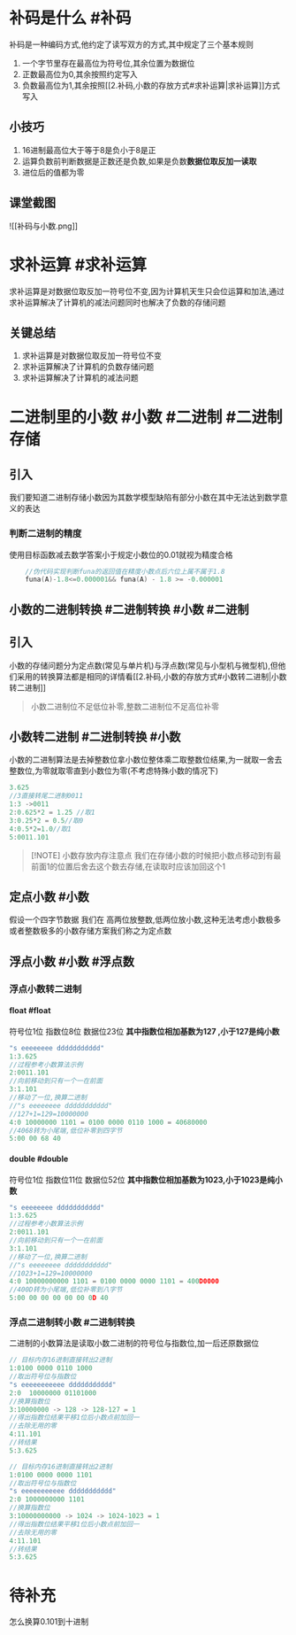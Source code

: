 # 补码是什么 #补码
补码是一种编码方式,他约定了读写双方的方式,其中规定了三个基本规则
1. 一个字节里存在最高位为符号位,其余位置为数据位
2. 正数最高位为0,其余按照约定写入
3. 负数最高位为1,其余按照[[2.补码,小数的存放方式#求补运算|求补运算]]方式写入
## 小技巧
1. 16进制最高位大于等于8是负小于8是正
2. 运算负数前判断数据是正数还是负数,如果是负数**数据位取反加一读取**
3. 进位后的值都为零
## 课堂截图
![[补码与小数.png]]
# 求补运算 #求补运算
求补运算是对数据位取反加一符号位不变,因为计算机天生只会位运算和加法,通过求补运算解决了计算机的减法问题同时也解决了负数的存储问题
## 关键总结
1. 求补运算是对数据位取反加一符号位不变
2. 求补运算解决了计算机的负数存储问题
3. 求补运算解决了计算机的减法问题
# 二进制里的小数 #小数 #二进制 #二进制存储
## 引入
我们要知道二进制存储小数因为其数学模型缺陷有部分小数在其中无法达到数学意义的表达
### 判断二进制的精度
使用目标函数减去数学答案小于规定小数位的0.01就视为精度合格
``` c title:判断二进制的精度
	//伪代码实现判断funa的返回值在精度小数点后六位上属不属于1.8
	funa(A)-1.8<=0.000001&& funa(A) - 1.8 >= -0.000001
```
## 小数的二进制转换 #二进制转换 #小数 #二进制
## 引入
小数的存储问题分为定点数(常见与单片机)与浮点数(常见与小型机与微型机),但他们采用的转换算法都是相同的详情看[[2.补码,小数的存放方式#小数转二进制|小数转二进制]]
> 小数二进制位不足低位补零,整数二进制位不足高位补零

## 小数转二进制 #二进制转换 #小数
小数的二进制算法是去掉整数位拿小数位整体乘二取整数位结果,为一就取一舍去整数位,为零就取零直到小数位为零(不考虑特殊小数的情况下)
``` C title:小数算法示例
3.625
//3直接转尾二进制0011
1:3 ->0011
2:0.625*2 = 1.25 //取1
3:0.25*2 = 0.5//取0
4:0.5*2=1.0//取1
5:0011.101
```


> [!NOTE]  小数存放内存注意点
> 我们在存储小数的时候把小数点移动到有最前面1的位置后舍去这个数去存储,在读取时应该加回这个1

## 定点小数 #小数
假设一个四字节数据 我们在 高两位放整数,低两位放小数,这种无法考虑小数极多或者整数极多的小数存储方案我们称之为定点数
## 浮点小数 #小数 #浮点数
### 浮点小数转二进制
#### float #float
符号位1位 指数位8位 数据位23位
**其中指数位相加基数为127 ,小于127是纯小数**
``` c title:float换算过程
"s eeeeeeee ddddddddddd"
1:3.625
//过程参考小数算法示例
2:0011.101
//向前移动到只有一个一在前面
3:1.101
//移动了一位,换算二进制
//"s eeeeeeee ddddddddddd"
//127+1=129=10000000
4:0 10000000 1101 = 0100 0000 0110 1000 = 40680000
//4068转为小尾端,低位补零到四字节
5:00 00 68 40
```
#### double #double
符号位1位 指数位11位 数据位52位 
**其中指数位相加基数为1023,小于1023是纯小数**
``` c title:double换算过程
"s eeeeeeee ddddddddddd"
1:3.625
//过程参考小数算法示例
2:0011.101
//向前移动到只有一个一在前面
3:1.101
//移动了一位,换算二进制
//"s eeeeeeee ddddddddddd"
//1023+1=129=10000000
4:0 10000000000 1101 = 0100 0000 0000 1101 = 400D0000
//400D转为小尾端,低位补零到八字节
5:00 00 00 00 00 00 0D 40
```
### 浮点二进制转小数 #二进制转换 
二进制的小数算法是读取小数二进制的符号位与指数位,加一后还原数据位
``` c title:float换算过程
// 目标内存16进制直接转出2进制
1:0100 0000 0110 1000
//取出符号位与指数位
"s eeeeeeeeeee ddddddddddd"
2:0  10000000 01101000
//换算指数位
3:10000000 -> 128 -> 128-127 = 1
//得出指数位结果平移1位后小数点前加回一
//去除无用的零
4:11.101
//转结果
5:3.625
```
``` c title:double换算过程
// 目标内存16进制直接转出2进制
1:0100 0000 0000 1101
//取出符号位与指数位
"s eeeeeeeeeee ddddddddddd"
2:0 1000000000 1101
//换算指数位
3:10000000000 -> 1024 -> 1024-1023 = 1
//得出指数位结果平移1位后小数点前加回一
//去除无用的零
4:11.101
//转结果
5:3.625
```

# 待补充
怎么换算0.101到十进制